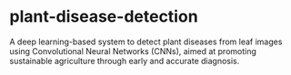 # plant-disease-detection
A deep learning-based system to detect plant diseases from leaf images using Convolutional Neural Networks (CNNs), aimed at promoting sustainable agriculture through early and accurate diagnosis.
